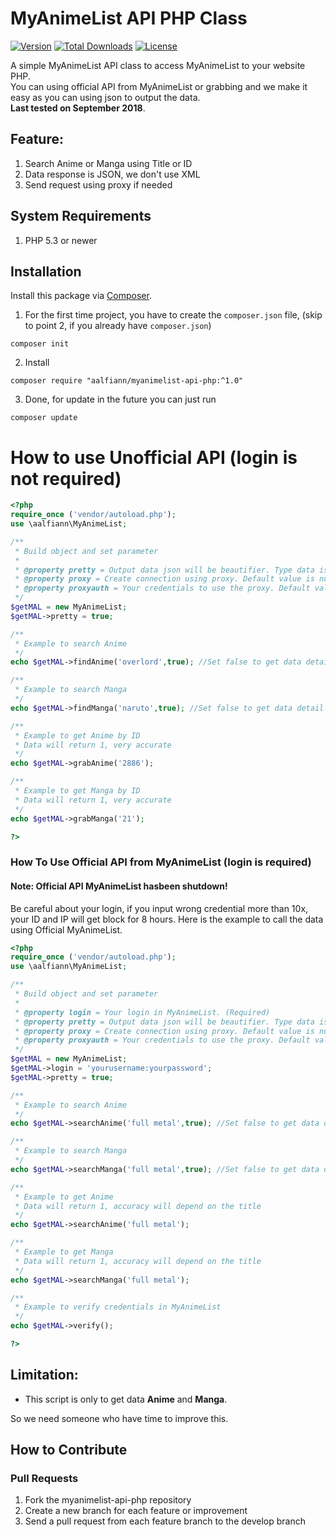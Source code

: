 MyAnimeList API PHP Class
=======
[![Version](https://img.shields.io/badge/stable-1.0.0-green.svg)](https://github.com/aalfiann/myanimelist-api-php)
[![Total Downloads](https://poser.pugx.org/aalfiann/myanimelist-api-php/downloads)](https://packagist.org/packages/aalfiann/myanimelist-api-php)
[![License](https://poser.pugx.org/aalfiann/myanimelist-api-php/license)](https://github.com/aalfiann/myanimelist-api-php/blob/HEAD/LICENSE.md)

A simple MyAnimeList API class to access MyAnimeList to your website PHP.<br>
You can using official API from MyAnimeList or grabbing and we make it easy as you can using json to output the data.<br>
**Last tested on September 2018**.

Feature:
---

1. Search Anime or Manga using Title or ID
2. Data response is JSON, we don't use XML
3. Send request using proxy if needed

System Requirements
---

1. PHP 5.3 or newer

## Installation

Install this package via [Composer](https://getcomposer.org/).

1. For the first time project, you have to create the `composer.json` file, (skip to point 2, if you already have `composer.json`)  
```
composer init
```

2. Install
```
composer require "aalfiann/myanimelist-api-php:^1.0"
```

3. Done, for update in the future you can just run
```
composer update
```


# How to use Unofficial API (login is not required)
```php
<?php
require_once ('vendor/autoload.php');
use \aalfiann\MyAnimeList;

/**
 * Build object and set parameter
 * 
 * @property pretty = Output data json will be beautifier. Type data is boolean, default value is false. 
 * @property proxy = Create connection using proxy. Default value is null.
 * @property proxyauth = Your credentials to use the proxy. Default value is null.
 */
$getMAL = new MyAnimeList;
$getMAL->pretty = true;

/**
 * Example to search Anime 
 */
echo $getMAL->findAnime('overlord',true); //Set false to get data detail directly.

/**
 * Example to search Manga
 */
echo $getMAL->findManga('naruto',true); //Set false to get data detail directly.

/**
 * Example to get Anime by ID
 * Data will return 1, very accurate
 */
echo $getMAL->grabAnime('2886');

/**
 * Example to get Manga by ID
 * Data will return 1, very accurate
 */
echo $getMAL->grabManga('21');

?>
```

### How To Use Official API from MyAnimeList (login is required)
#### Note: Official API MyAnimeList hasbeen shutdown!

Be careful about your login, if you input wrong credential more than 10x, your ID and IP will get block for 8 hours.
Here is the example to call the data using Official MyAnimeList.

```php
<?php
require_once ('vendor/autoload.php');
use \aalfiann\MyAnimeList;

/**
 * Build object and set parameter
 * 
 * @property login = Your login in MyAnimeList. (Required)
 * @property pretty = Output data json will be beautifier. Type data is boolean, default value is false. 
 * @property proxy = Create connection using proxy. Default value is null.
 * @property proxyauth = Your credentials to use the proxy. Default value is null.
 */
$getMAL = new MyAnimeList;
$getMAL->login = 'yourusername:yourpassword';
$getMAL->pretty = true;

/**
 * Example to search Anime
 */
echo $getMAL->searchAnime('full metal',true); //Set false to get data detail directly.

/**
 * Example to search Manga
 */
echo $getMAL->searchManga('full metal',true); //Set false to get data detail directly.

/**
 * Example to get Anime
 * Data will return 1, accuracy will depend on the title
 */
echo $getMAL->searchAnime('full metal');

/**
 * Example to get Manga
 * Data will return 1, accuracy will depend on the title
 */
echo $getMAL->searchManga('full metal');

/**
 * Example to verify credentials in MyAnimeList
 */
echo $getMAL->verify();

?>
```

Limitation:
---
- This script is only to get data **Anime** and **Manga**.

So we need someone who have time to improve this.


How to Contribute
---
### Pull Requests

1. Fork the myanimelist-api-php repository
2. Create a new branch for each feature or improvement
3. Send a pull request from each feature branch to the develop branch